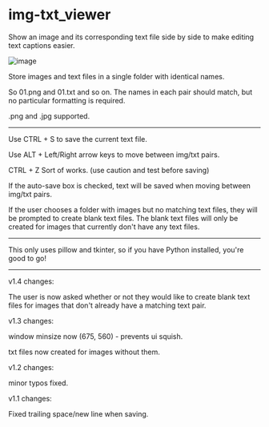 # img-txt_viewer
Show an image and its corresponding text file side by side to make editing text captions easier.

![image](https://user-images.githubusercontent.com/70049990/220445796-ea8c9b05-3a89-46cb-81f9-e291589d6c07.png)

Store images and text files in a single folder with identical names.

So 01.png and 01.txt and so on. The names in each pair should match, but no particular formatting is required.

.png and .jpg supported.

__________

Use CTRL + S to save the current text file.

Use ALT + Left/Right arrow keys to move between img/txt pairs.

CTRL + Z Sort of works. (use caution and test before saving)

If the auto-save box is checked, text will be saved when moving between img/txt pairs.

If the user chooses a folder with images but no matching text files, they will be prompted to create blank text files. The blank text files will only be created for images that currently don't have any text files.

__________

This only uses pillow and tkinter, so if you have Python installed, you're good to go!

__________

v1.4 changes:

The user is now asked whether or not they would like to create blank text files for images that don't already have a matching text pair.

v1.3 changes:

window minsize now (675, 560) - prevents ui squish.

txt files now created for images without them.

v1.2 changes:

minor typos fixed.

v1.1 changes:

Fixed trailing space/new line when saving.
